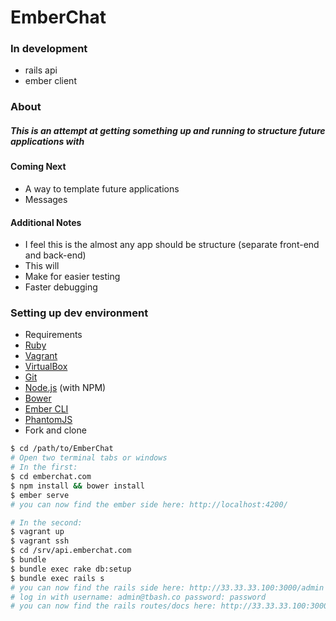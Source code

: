 # EmberChat

### In development
* rails api
* ember client

### About
##### This is an attempt at getting something up and running to structure future applications with

#### Coming Next
* A way to template future applications
* Messages

#### Additional Notes
* I feel this is the almost any app should be structure (separate front-end and back-end)
* This will
 * Make for easier testing
 * Faster debugging

### Setting up dev environment
* Requirements
 * [Ruby](https://www.ruby-lang.org/en/)
 * [Vagrant](https://www.vagrantup.com/)
 * [VirtualBox](https://www.virtualbox.org/wiki/Downloads)
 * [Git](http://git-scm.com/)
 * [Node.js](http://nodejs.org/) (with NPM)
 * [Bower](http://bower.io/)
 * [Ember CLI](http://www.ember-cli.com/)
 * [PhantomJS](http://phantomjs.org/)
* Fork and clone

```sh
$ cd /path/to/EmberChat
# Open two terminal tabs or windows
# In the first:
$ cd emberchat.com
$ npm install && bower install
$ ember serve
# you can now find the ember side here: http://localhost:4200/

# In the second:
$ vagrant up
$ vagrant ssh
$ cd /srv/api.emberchat.com
$ bundle
$ bundle exec rake db:setup
$ bundle exec rails s
# you can now find the rails side here: http://33.33.33.100:3000/admin
# log in with username: admin@tbash.co password: password
# you can now find the rails routes/docs here: http://33.33.33.100:3000/documentation
```
